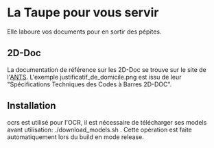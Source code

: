# La Taupe pour vous servir

Elle laboure vos documents pour en sortir des pépites.

## 2D-Doc

La documentation de référence sur les 2D-Doc se trouve sur le site de l'[ANTS](https://ants.gouv.fr/nos-missions/les-solutions-numeriques/2d-doc).
L'exemple justificatif_de_domicile.png est issu de leur "Spécifications Techniques des Codes à Barres 2D-DOC".

## Installation

ocrs est utilisé pour l'OCR, il est nécessaire de télécharger ses models avant utilisation: ./download_models.sh .
Cette opération est faite automatiquement lors du build en mode release.

